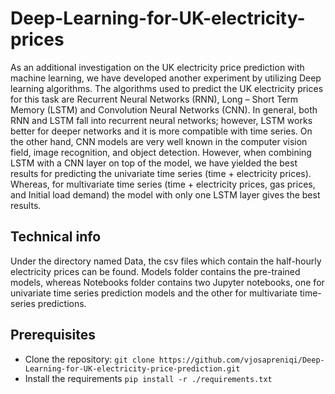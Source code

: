 # Deep-Learning-for-UK-electricity-prices

As an additional investigation on the UK electricity price prediction with machine learning, we have developed another experiment by utilizing Deep learning algorithms. 
The algorithms used to predict the UK electricity prices for this task are Recurrent Neural Networks (RNN), Long – Short Term Memory (LSTM) and Convolution Neural Networks (CNN). In general, both RNN and LSTM fall into recurrent neural networks; however, LSTM works better for deeper networks and it is more compatible with time series. On the other hand, CNN models are very well known in the computer vision field, image recognition, and object detection. However, when combining LSTM with a CNN layer on top of the model, we have yielded the best results for predicting the univariate time series (time + electricity prices). Whereas, for multivariate time series (time + electricity prices, gas prices, and Initial load demand) the model with only one LSTM layer gives the best results. 

## Technical info
Under the directory named Data, the csv files which contain the half-hourly electricity prices can be found.
Models folder contains the pre-trained models, whereas Notebooks folder contains two Jupyter notebooks, one for univariate time series prediction models and the other for multivariate time-series predictions.

## Prerequisites
- Clone the repository: `git clone https://github.com/vjosapreniqi/Deep-Learning-for-UK-electricity-price-prediction.git`
- Install the requirements `pip install -r ./requirements.txt`

